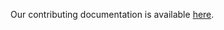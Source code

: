 Our contributing documentation is  available [here](https://bids-standard.github.io/bids-starter-kit/CONTRIBUTING.html).
